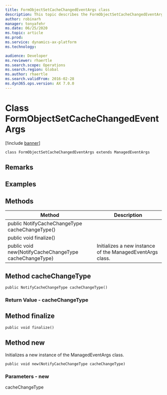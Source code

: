 ```yaml
---
title: FormObjectSetCacheChangedEventArgs class
description: This topic describes the FormObjectSetCacheChangedEventArgs class.
author: robinarh
manager: tonyafehr
ms.date: 06/25/2020
ms.topic: article
ms.prod: 
ms.service: dynamics-ax-platform
ms.technology: 

audience: Developer
ms.reviewer: rhaertle
ms.search.scope: Operations
ms.search.region: Global
ms.author: rhaertle
ms.search.validFrom: 2016-02-28
ms.dyn365.ops.version: AX 7.0.0
---
```


# Class FormObjectSetCacheChangedEventArgs

[!include [banner](../includes/banner.md)]

```xpp
class FormObjectSetCacheChangedEventArgs extends ManagedEventArgs
```

## Remarks

## Examples

## Methods

| Method                                                 | Description                                               |
|--------------------------------------------------------|-----------------------------------------------------------|
| public NotifyCacheChangeType cacheChangeType()         |                                                           |
| public void finalize()                                 |                                                           |
| public void new(NotifyCacheChangeType cacheChangeType) | Initializes a new instance of the ManagedEventArgs class. |

## Method cacheChangeType

```xpp
public NotifyCacheChangeType cacheChangeType()
```

### Return Value - cacheChangeType

## Method finalize

```xpp
public void finalize()
```

## Method new

Initializes a new instance of the ManagedEventArgs class.

```xpp
public void new(NotifyCacheChangeType cacheChangeType)
```

### Parameters - new

cacheChangeType  

